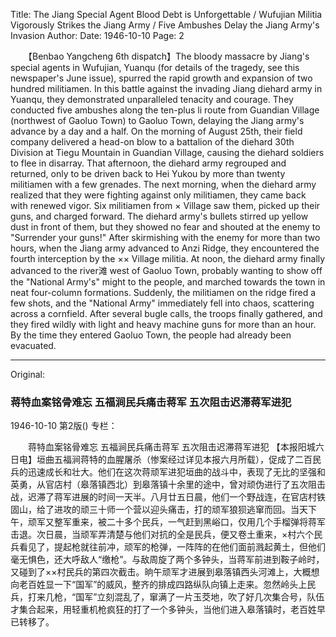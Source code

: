 Title: The Jiang Special Agent Blood Debt is Unforgettable / Wufujian Militia Vigorously Strikes the Jiang Army / Five Ambushes Delay the Jiang Army's Invasion
Author:
Date: 1946-10-10
Page: 2

　　【Benbao Yangcheng 6th dispatch】The bloody massacre by Jiang's special agents in Wufujian, Yuanqu (for details of the tragedy, see this newspaper's June issue), spurred the rapid growth and expansion of two hundred militiamen. In this battle against the invading Jiang diehard army in Yuanqu, they demonstrated unparalleled tenacity and courage. They conducted five ambushes along the ten-plus li route from Guandian Village (northwest of Gaoluo Town) to Gaoluo Town, delaying the Jiang army's advance by a day and a half. On the morning of August 25th, their field company delivered a head-on blow to a battalion of the diehard 30th Division at Tiegu Mountain in Guandian Village, causing the diehard soldiers to flee in disarray. That afternoon, the diehard army regrouped and returned, only to be driven back to Hei Yukou by more than twenty militiamen with a few grenades. The next morning, when the diehard army realized that they were fighting against only militiamen, they came back with renewed vigor. Six militiamen from × Village saw them, picked up their guns, and charged forward. The diehard army's bullets stirred up yellow dust in front of them, but they showed no fear and shouted at the enemy to "Surrender your guns!" After skirmishing with the enemy for more than two hours, when the Jiang army advanced to Anzi Ridge, they encountered the fourth interception by the ×× Village militia. At noon, the diehard army finally advanced to the river滩 west of Gaoluo Town, probably wanting to show off the "National Army's" might to the people, and marched towards the town in neat four-column formations. Suddenly, the militiamen on the ridge fired a few shots, and the "National Army" immediately fell into chaos, scattering across a cornfield. After several bugle calls, the troops finally gathered, and they fired wildly with light and heavy machine guns for more than an hour. By the time they entered Gaoluo Town, the people had already been evacuated.



<hr /> 

Original: 


### 蒋特血案铭骨难忘  五福涧民兵痛击蒋军  五次阻击迟滞蒋军进犯

1946-10-10
第2版()
专栏：

　　蒋特血案铭骨难忘
    五福涧民兵痛击蒋军
    五次阻击迟滞蒋军进犯
    【本报阳城六日电】垣曲五福涧蒋特的血腥屠杀（惨案经过详见本报六月所载），促成了二百民兵的迅速成长和壮大。他们在这次蒋顽军进犯垣曲的战斗中，表现了无比的坚强和英勇，从官店村（皋落镇西北）到皋落镇十余里的途中，曾对顽伪进行了五次阻击战，迟滞了蒋军进展的时间一天半。八月廿五日晨，他们一个野战连，在官店村铁固山，给了进攻的顽三十师一个营以迎头痛击，打的顽军狼狈逃窜而回。当天下午，顽军又整军重来，被二十多个民兵，一气赶到黑峪口，仅用几个手榴弹将蒋军击退。次日晨，当顽军弄清楚与他们对抗的全是民兵，便又卷土重来，×村六个民兵看见了，提起枪就往前冲，顽军的枪弹，一阵阵的在他们面前溅起黄土，但他们毫无惧色，还大呼敌人“缴枪”。与敌周旋了两个多钟头，当蒋军前进到鞍子岭时，又碰到了××村民兵的第四次截击。晌午顽军才进展到皋落镇西头河滩上，大概想向老百姓显一下“国军”的威风，整齐的排成四路纵队向镇上走来。忽然岭头上民兵，打来几枪，“国军”立刻混乱了，窜满了一片玉茭地，吹了好几次集合号，队伍才集合起来，用轻重机枪疯狂的打了一个多钟头，当他们进入皋落镇时，老百姓早已转移了。
